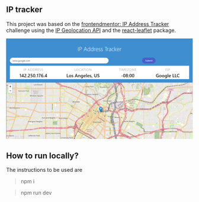 ## IP tracker

This project was based on the [frontendmentor: IP Address Tracker](https://www.frontendmentor.io/challenges/ip-address-tracker-I8-0yYAH0) challenge using the [IP Geolocation API](https://www.frontendmentor.io/challenges/ip-address-tracker-I8-0yYAH0) and the [react-leaflet](https://react-leaflet.js.org/) package.

![Screenshot](/screenshot.png)

## How to run locally?

The instructions to be used are

> npm i

> npm run dev
